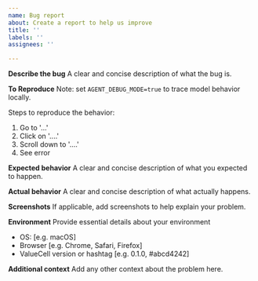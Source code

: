 ```yaml
---
name: Bug report
about: Create a report to help us improve
title: ''
labels: ''
assignees: ''

---
```


**Describe the bug**
A clear and concise description of what the bug is.

**To Reproduce**
Note: set `AGENT_DEBUG_MODE=true` to trace model behavior locally.

Steps to reproduce the behavior:

1. Go to '...'
2. Click on '....'
3. Scroll down to '....'
4. See error

**Expected behavior**
A clear and concise description of what you expected to happen.

**Actual behavior**
A clear and concise description of what actually happens.

**Screenshots**
If applicable, add screenshots to help explain your problem.

**Environment**
Provide essential details about your environment

- OS: [e.g. macOS]
- Browser [e.g. Chrome, Safari, Firefox]
- ValueCell version or hashtag [e.g. 0.1.0, #abcd4242]

**Additional context**
Add any other context about the problem here.
